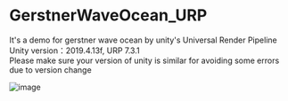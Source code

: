 # GerstnerWaveOcean_URP
It's a demo for gerstner wave ocean by unity's Universal Render Pipeline  
Unity version：2019.4.13f, URP 7.3.1  
Please make sure your version of unity is similar for avoiding some errors due to version change  

![image](https://imgur.com/wJWne6o.png)
